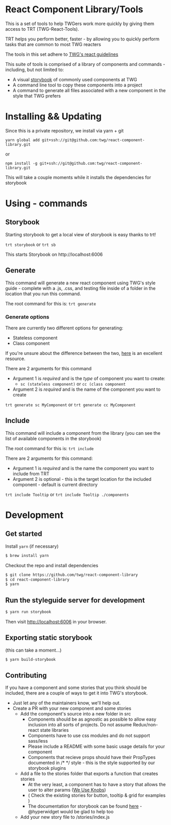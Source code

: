 # React Component Library/Tools

This is a set of tools to help TWGers work more quickly by giving them access to TRT (TWG-React-Tools).

TRT helps you perform better, faster - by allowing you to quickly perform tasks that are common to most TWG reacters

The tools in this set adhere to [TWG's react guidelines](https://github.com/twg/react-guidelines)

This suite of tools is comprised of a library of components and commands - including, but not limited to:

* A visual [storybook](https://storybook.js.org/) of commonly used components at TWG
* A command line tool to copy these components into a project
* A command to generate all files associated with a new component in the style that TWG prefers

# Installing && Updating
Since this is a private repository, we install via yarn + git

`yarn global add git+ssh://git@github.com:twg/react-component-library.git`

or

`npm install -g git+ssh://git@github.com:twg/react-component-library.git`


This will take a couple moments while it installs the dependencies for storybook

# Using - commands

## Storybook

Starting storybook to get a local view of storybook is easy thanks to trt!

`trt storybook` or `trt sb`

This starts Storybook on http://localhost:6006

## Generate

This command will generate a new react component using TWG's style guide - complete with a .js, .css, and testing file inside of a folder in the location that you run this command.

The root command for this is: `trt generate`

### Generate options

There are currently two different options for generating:
  * Stateless component
  * Class component

If you're unsure about the difference between the two, [here](https://jaketrent.com/post/smart-dumb-components-react/) is an excellent resource. 

There are 2 arguments for this command

* Argument 1 is *required* and is the _type_ of component you want to create:
  * `sc (stateless component)` or `cc (class component`
* Argument 2 is *required* and is the name of the component you want to create

`trt generate sc MyComponent`
or
`trt generate cc MyComponent`

## Include

This command will include a component from the library (you can see the list of available components in the storybook)

The root command for this is: `trt include`

There are 2 arguments for this command:

* Argument 1 is *required* and is the name the component you want to include from TRT
* Argument 2 is optional - this is the target location for the included component - default is current directory

`trt include Tooltip` or `trt include Tooltip ./components`

# Development
## Get started

Install `yarn` (if necessary)

```bash
$ brew install yarn
```

Checkout the repo and install dependencies

```bash
$ git clone https://github.com/twg/react-component-library
$ cd react-component-library
$ yarn
```

## Run the styleguide server for development

```bash
$ yarn run storybook
```

Then visit [http://localhost:6006](http://localhost:6006) in your browser.

## Exporting static storybook

(this can take a moment...)

```bash
$ yarn build-storybook
```

## Contributing
If you have a component and some stories that you think should be included, there are a couple of ways to get it into TWG's storybook.

* Just let any of the maintainers know, we'll help out.
* Create a PR with your new component and some stories
  * Add the component's source into a new folder in src
    * Components should be as agnostic as possible to allow easy inclusion into all sorts of projects. Do not assume Redux/non-react state libraries
    * Components have to use css modules and do not support sass/less
    * Please include a README with some basic usage details for your component
    * Components that recieve props should have their PropTypes documented in /* */ style - this is the style supported by our storybook plugins
  * Add a file to the stories folder that exports a function that creates stories
    * At the very least, a component has to have a story that allows the user to alter params ([We Use Knobs](https://github.com/storybooks/storybook/tree/master/addons/knobs))
    * ( Check the existing stories for button, tooltip & grid for examples )
    * The documentation for storybook can be found [here](https://github.com/storybooks/storybook) - @hyperwidget would be glad to help too
  * Add your new story file to /stories/index.js

